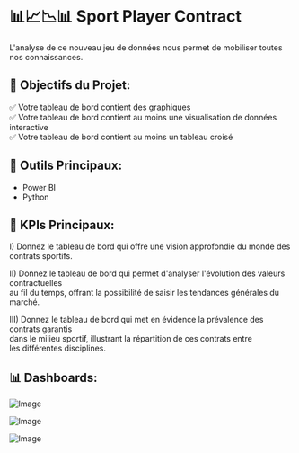 # 📊📈📉📊 Sport Player Contract

L'analyse de ce nouveau jeu de données nous permet de mobiliser toutes nos connaissances.

## 🎯 Objectifs du Projet:

  ✅ Votre tableau de bord contient des graphiques <br>
  ✅ Votre tableau de bord contient au moins une visualisation de données interactive <br>
  ✅ Votre tableau de bord contient au moins un tableau croisé

## 🧰 Outils Principaux: 

- Power BI
- Python

## 🧠 KPIs Principaux:

  I) Donnez le tableau de bord qui offre une vision approfondie du monde des contrats sportifs.
  
  II) Donnez le tableau de bord qui permet d'analyser l'évolution des valeurs contractuelles <br>
  au fil du temps, offrant la possibilité de saisir les tendances générales du marché.
  
  III) Donnez le tableau de bord qui met en évidence la prévalence des contrats garantis <br>
  dans le milieu sportif, illustrant la répartition de ces contrats entre <br>
  les différentes disciplines.

## 📊 Dashboards: 

![Image](https://github.com/user-attachments/assets/cb743df4-3de3-4cc9-8d4a-f0198642aca5)

![Image](https://github.com/user-attachments/assets/e2612ebc-8bd5-4c24-8a22-309c6d33294f)

![Image](https://github.com/user-attachments/assets/e585c20c-82e4-451d-ae57-405253b937f2)
